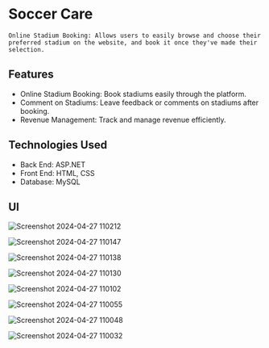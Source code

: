 # Soccer Care
    Online Stadium Booking: Allows users to easily browse and choose their preferred stadium on the website, and book it once they've made their selection.
## Features 
+ Online Stadium Booking: Book stadiums easily through the platform.
+ Comment on Stadiums: Leave feedback or comments on stadiums after booking.
+ Revenue Management: Track and manage revenue efficiently.
## Technologies Used
+ Back End: ASP.NET
+ Front End: HTML, CSS
+ Database: MySQL
## UI
![Screenshot 2024-04-27 110212](https://github.com/q1xuanx/soccer_care/assets/93658293/4f5948cc-462c-4114-b150-d332a523602b)

![Screenshot 2024-04-27 110147](https://github.com/q1xuanx/soccer_care/assets/93658293/5e3a48b1-099a-4de3-85ea-64ad1c9b76cb)

![Screenshot 2024-04-27 110138](https://github.com/q1xuanx/soccer_care/assets/93658293/ce33c7a7-328a-4f3c-8ad8-cd650ce1919a)

![Screenshot 2024-04-27 110130](https://github.com/q1xuanx/soccer_care/assets/93658293/9390179f-3175-48de-8c01-268a6f853abd)

![Screenshot 2024-04-27 110102](https://github.com/q1xuanx/soccer_care/assets/93658293/f85ed3e1-d0d8-4f64-900a-ee2fc1aa18fd)

![Screenshot 2024-04-27 110055](https://github.com/q1xuanx/soccer_care/assets/93658293/b9143b4f-cd5f-42af-9a1f-3a86290f61d2)

![Screenshot 2024-04-27 110048](https://github.com/q1xuanx/soccer_care/assets/93658293/490a3da1-12d5-49c6-ab5f-d7c9650f10db)

![Screenshot 2024-04-27 110032](https://github.com/q1xuanx/soccer_care/assets/93658293/476ce8a3-3e64-4101-b1c2-aa3cb594ed66)

